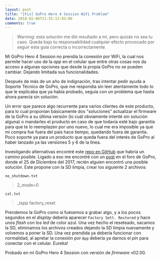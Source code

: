 ```yaml
---
layout: post
title: "[Fix] GoPro Hero 4 Session WiFi Problem"
date: 2018-02-06T21:55:13-03:00
comments: true
---
```


> Warning: esta solución me dió resultado a mí, pero quizás no sea tu caso. Queda bajo tu responsabilidad cualquier efecto provocado por seguir esta guía correcta o incorrectamente.

Mi GoPro Hero 4 Session no prendía la conexión por WiFi, la cual nos permite hacer uso de la *app* en el celular que entre otras cosas nos da acceso a algunas opciones que desde la propia GoPro no se pueden cambiar. Dejando limitada sus funcionalidades.

Después de más de un año de indignación, tras intentar pedir ayuda a Soporte Técnico de GoPro, que me respondía sin leer atentamente todo lo que le explicaba que ya había probado, seguía con un problema que hasta ahora parecía sin solución.

Un error que parece algo recurrente para varios clientes de este producto, para lo cual proponían básicamente dos "soluciones" actualizar el firmware de la GoPro a su última versión (lo cuál obviamente intenté sin solución alguna) o mandarles el producto en caso de que todavía esté bajo garantía para que te lo reemplazen por uno nuevo, lo cual me era imposible ya que mi compra fue fuera del país hace tiempo, quedando fuera de garantía. Poco soporte ya para un producto que queda fuera del interés de GoPro al haber lanzado ya las versiones 5 y 6 de la línea.

Investigando alternativas encontré este [repo en GitHub](https://github.com/KonradIT/goprowifihack) que habría un camino posible. Ligado a eso me encontré con un [post](https://community.gopro.com/t5/Cameras/Hero4-Session-wifi-not-turning-on/td-p/3886/highlight/true/page/12) en el foro de GoPro, donde el 25 de Diciembre del 2017, recién alguien encontró una posible solución. Este propone con la SD limpia, crear los siguiente 2 archivos:

`no_shutdown.txt`
> 2_mode=0

`cal.txt`
> _tapp factory_reset

Prendemos la GoPro como si fuésemos a grabar algo, y a los pocos segundos en el *display* debería aparecer `Factory Sett. Restored` y hace unos *flash* con los *led* de color azul. Una vez hecho el reseteado, sacamos la SD, eliminamos los archivos creados dejando la SD limpia nuevamente y volvemos a poner la SD. Una vez prendida ya debería funcionar con normalidad, al apretar la conexión por `App` debería ya darnos el *pin* para conectar con el celular. Eureka!

Probado en mi GoPro Hero 4 Session con versión de *firmware* v02.00.
